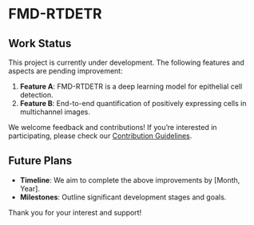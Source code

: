 # FMD-RTDETR

## Work Status  

This project is currently under development. The following features and aspects are pending improvement:  

1. **Feature A**: FMD-RTDETR is a deep learning model for epithelial cell detection.  
2. **Feature B**: End-to-end quantification of positively expressing cells in multichannel images.  


We welcome feedback and contributions! If you’re interested in participating, please check our [Contribution Guidelines](link).  

## Future Plans  

- **Timeline**: We aim to complete the above improvements by [Month, Year].  
- **Milestones**: Outline significant development stages and goals.  

Thank you for your interest and support!
